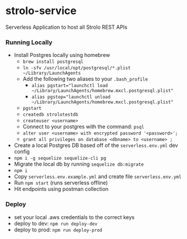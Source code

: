 # strolo-service
Serverless Application to host all Strolo REST APIs

### Running Locally
- Install Postgres locally using homebrew
  - `brew install postgresql`
  - `ln -sfv /usr/local/opt/postgresql/*.plist ~/Library/LaunchAgents`
  - Add the following two aliases to your `.bash_profile`
    - `alias pgstart="launchctl load ~/Library/LaunchAgents/homebrew.mxcl.postgresql.plist"`
    - `alias pgstop="launchctl unload ~/Library/LaunchAgents/homebrew.mxcl.postgresql.plist"`
  - `pgstart`
  - `createdb strolotestdb`
  - `createuser <username>`
  - Connect to your postgres with the command: `psql`
  - `alter user <username> with encrypted password '<password>';`
  - `grant all privileges on database <dbname> to <username> ;`
- Create a local Postgres DB based off of the `serverless.env.yml` dev config
- `npm i -g sequelize sequelize-cli pg`
- Migrate the local db by running `sequelize db:migrate`
- `npm i`
- Copy `serverless.env.example.yml` and create file `serverless.env.yml`
- Run `npm start` (runs serverless offline)
- Hit endpoints using postman collection

### Deploy
- set your local .aws credentials to the correct keys
- deploy to dev: `npm run deploy-dev`
- deploy to prod: `npm run deploy-prod`
